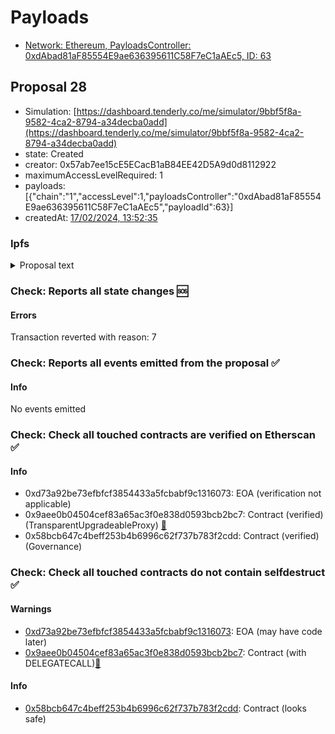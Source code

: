 # Payloads

- [Network: Ethereum, PayloadsController: 0xdAbad81aF85554E9ae636395611C58F7eC1aAEc5, ID: 63](/reports/payloads/1/0xdAbad81aF85554E9ae636395611C58F7eC1aAEc5/63.md)

## Proposal 28

- Simulation: [https://dashboard.tenderly.co/me/simulator/9bbf5f8a-9582-4ca2-8794-a34decba0add](https://dashboard.tenderly.co/me/simulator/9bbf5f8a-9582-4ca2-8794-a34decba0add)
- state: Created
- creator: 0x57ab7ee15cE5ECacB1aB84EE42D5A9d0d8112922
- maximumAccessLevelRequired: 1
- payloads: [{"chain":"1","accessLevel":1,"payloadsController":"0xdAbad81aF85554E9ae636395611C58F7eC1aAEc5","payloadId":63}]
- createdAt: [17/02/2024, 13:52:35](https://etherscan.io/tx/0x8d8e160969a6443725d2ce7c39a9c5f05552afd78e43c1874a67b00a0611273c)

### Ipfs

<details>
  <summary>Proposal text</summary>
  
  
## Simple Summary

A proposal to increase the debt ceiling of SNX and MKR on V3 Ethereum

## Motivation

SNX
The current debt ceiling for SNX on V3 Ethereum set at $2.5M, has reached 94% utilization.

Given current market conditions our Isolation Mode Methodology 1 supports increasing the debt ceiling to $4M.

It is important to note that the majority of SNX debt positions are concentrated within two accounts, accounting for over 90% of the total debt, as outlined below. While this concentration does not affect the current recommendation, it is something to continue monitoring and will be considered in future recommendations and cases of significant market changes.

Positions Analysis
There are currently two major users utilizing SNX as collateral on V3 Ethereum:

1. 0x09d86d566092bec46d449e72087ee788937599d2 1 - borrowing $1.81M in stables (USDC and USDT) against his 1.4M SNX collateral, accounting for nearly 73% of the debt ceiling. The user’s current health score is 1.59.
   Wallet etherscan link - https://etherscan.io/address/0x09d86d566092bec46d449e72087ee788937599d2
2. 0x97cfb214adcd7243efd6b491a6c719c493d04122 - borrowing ~$448K USDT against his ~595K SNX collateral, accounting for nearly 18% of the debt ceiling. The user’s current health score is 2.73.
   Wallet etherscan link - https://etherscan.io/address/0x97cfb214adcd7243efd6b491a6c719c493d04122

MKR
The current debt ceiling for MKR on V3 Ethereum set at $8.5M, has reached 99% utilization.

Given current market conditions our Isolation Mode Methodology 1 supports increasing the debt ceiling to $12M.

There are currently four major users using MKR as collateral on V3 Ethereum, utilizing 87.5% of the debt ceiling. While this concentration does not affect the current recommendation, it is something to continue monitoring and will be considered in future recommendations and cases of significant market changes

Positions Analysis

1. 0xa9dee54892713f43c221509cfedbd717d16791a0 - borrowing ~$3.79M DAI against his ~6,27K MKR collateral, accounting for nearly 45% of the debt ceiling. The user’s current health score is 2.27.
   Wallet etherscan link - https://etherscan.io/address/0xa9dee54892713f43c221509cfedbd717d16791a0
2. 0x09eda5af6b634dcee8e4c563a97a18dde1a11c81 - borrowing ~$2.11M USDC against his ~2.79K MKR collateral, accounting for nearly 25% of the debt ceiling. The user’s current health score is 1.81.
   Wallet etherscan link - https://etherscan.io/address/0x09eda5af6b634dcee8e4c563a97a18dde1a11c81
3. 0xf47841f562689ad85363b41c235d61136c0ccf26 - borrowing ~$801K USDC against his ~1.04K MKR collateral, accounting for nearly 9.5% of the debt ceiling. The user’s current health score is 1.79.
   Wallet etherscan link - https://etherscan.io/address/0xf47841f562689ad85363b41c235d61136c0ccf26
4. 0x1e7267fa2628d66538822fc44f0edb62b07272a4 - borrowing ~$711K in stables (USDC and USDT) against his ~700 MKR collateral, accounting for nearly 8% of the debt ceiling. The user’s current health score is 1.59.
   Wallet etherscan link - https://etherscan.io/address/0x1e7267fa2628d66538822fc44f0edb62b07272a4

## Specification

| Asset | Parameter    | Current   | Recommendations |
| ----- | ------------ | --------- | --------------- |
| SNX   | Debt Ceiling | 2,500,000 | 4,000,000       |
| MKR   | Debt Ceiling | 8,500,000 | 12,000,000      |

## References

- Implementation: [AaveV3Ethereum](https://github.com/bgd-labs/aave-proposals-v3/blob/b579a68dfbb445e7fc46e5f848426b9f6170797c/src/20240211_AaveV3Ethereum_ChaosLabsRiskParameterUpdatesIncreaseDebtCeilingForSNXAndMKROnV3Ethereum01312024/AaveV3Ethereum_ChaosLabsRiskParameterUpdatesIncreaseDebtCeilingForSNXAndMKROnV3Ethereum01312024_20240211.sol)
- Tests: [AaveV3Ethereum](https://github.com/bgd-labs/aave-proposals-v3/blob/b579a68dfbb445e7fc46e5f848426b9f6170797c/src/20240211_AaveV3Ethereum_ChaosLabsRiskParameterUpdatesIncreaseDebtCeilingForSNXAndMKROnV3Ethereum01312024/AaveV3Ethereum_ChaosLabsRiskParameterUpdatesIncreaseDebtCeilingForSNXAndMKROnV3Ethereum01312024_20240211.t.sol)
- [Snapshot](https://snapshot.org/#/aave.eth/proposal/0xe1a36b7daaf5ab8555510edf53fc75645c7a0ac26b3d47cfe9295b94f96bcf3a)
- [Discussion](https://governance.aave.com/t/arfc-chaos-labs-risk-parameter-updates-increase-debt-ceiling-for-snx-and-mkr-on-v3-ethereum-01-31-2024/16480/1)

## Copyright

Copyright and related rights waived via [CC0](https://creativecommons.org/publicdomain/zero/1.0/).

</details>

### Check: Reports all state changes :sos:

#### Errors

Transaction reverted with reason: 7

### Check: Reports all events emitted from the proposal :white_check_mark:

#### Info

No events emitted

### Check: Check all touched contracts are verified on Etherscan :white_check_mark:

#### Info

- 0xd73a92be73efbfcf3854433a5fcbabf9c1316073: EOA (verification not applicable)
- 0x9aee0b04504cef83a65ac3f0e838d0593bcb2bc7: Contract (verified) (TransparentUpgradeableProxy) [:ghost:](https://github.com/bgd-labs/aave-address-book "GovernanceV3Ethereum.GOVERNANCE")
- 0x58bcb647c4beff253b4b6996c62f737b783f2cdd: Contract (verified) (Governance) 

### Check: Check all touched contracts do not contain selfdestruct :white_check_mark:

#### Warnings

- [0xd73a92be73efbfcf3854433a5fcbabf9c1316073](https://etherscan.io/address/0xd73a92be73efbfcf3854433a5fcbabf9c1316073): EOA (may have code later)
- [0x9aee0b04504cef83a65ac3f0e838d0593bcb2bc7](https://etherscan.io/address/0x9aee0b04504cef83a65ac3f0e838d0593bcb2bc7): Contract (with DELEGATECALL)[:ghost:](https://github.com/bgd-labs/aave-address-book "GovernanceV3Ethereum.GOVERNANCE")

#### Info

- [0x58bcb647c4beff253b4b6996c62f737b783f2cdd](https://etherscan.io/address/0x58bcb647c4beff253b4b6996c62f737b783f2cdd): Contract (looks safe)

